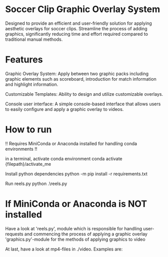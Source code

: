 # Soccer Clip Graphic Overlay System
Designed to provide an efficient and user-friendly solution for applying aesthetic overlays for soccer clips. Streamline the process of adding graphics, significantly reducing time and effort required compared to traditional manual methods.

# Features
Graphic Overlay System: Apply between two graphic packs including graphic elements such as scoreboard, introduction for match information and highlight information.

Customizable Templates: Ability to design and utilize customizable overlays.

Console user interface: A simple console-based interface that allows users to easily configure and apply a graphic overlay to videos.

# How to run
!! Requires MiniConda or Anaconda installed for handling conda environments !!

in a terminal, activate conda environment
    conda activate {filepath}/activate_me

Install python dependencies
    python -m pip install -r requirements.txt

Run reels.py
    python .\reels.py

# If MiniConda or Anaconda is NOT installed
Have a look at 'reels.py', module which is responsible for handling user-requests and commencing the process of applying a graphic overlay
'graphics.py'-module for the methods of applying graphics to video

At last, have a look at mp4-files in ./video. Examples are:
    